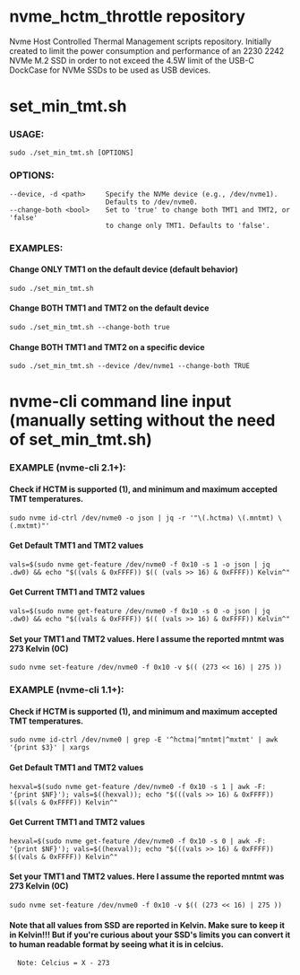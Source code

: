 # nvme_hctm_throttle repository
Nvme Host Controlled Thermal Management scripts repository. Initially created to limit the power consumption and performance of an 2230 2242 NVMe M.2 SSD in order to not exceed the 4.5W limit of the USB-C DockCase for NVMe SSDs to be used as USB devices.


# set_min_tmt.sh
### USAGE:
    sudo ./set_min_tmt.sh [OPTIONS]
### OPTIONS:
    --device, -d <path>     Specify the NVMe device (e.g., /dev/nvme1).
                            Defaults to /dev/nvme0.
    --change-both <bool>    Set to 'true' to change both TMT1 and TMT2, or 'false'
                            to change only TMT1. Defaults to 'false'.
### EXAMPLES:
  #### Change ONLY TMT1 on the default device (default behavior)
    sudo ./set_min_tmt.sh

  #### Change BOTH TMT1 and TMT2 on the default device
    sudo ./set_min_tmt.sh --change-both true

  #### Change BOTH TMT1 and TMT2 on a specific device
    sudo ./set_min_tmt.sh --device /dev/nvme1 --change-both TRUE


# nvme-cli command line input (manually setting without the need of set_min_tmt.sh)
### EXAMPLE (nvme-cli 2.1+):
  #### Check if HCTM is supported (1), and minimum and maximum accepted TMT temperatures.
    sudo nvme id-ctrl /dev/nvme0 -o json | jq -r '"\(.hctma) \(.mntmt) \(.mxtmt)"'
  #### Get Default TMT1 and TMT2 values
    vals=$(sudo nvme get-feature /dev/nvme0 -f 0x10 -s 1 -o json | jq .dw0) && echo "$((vals & 0xFFFF)) $(( (vals >> 16) & 0xFFFF)) Kelvin^"
  #### Get Current TMT1 and TMT2 values
    vals=$(sudo nvme get-feature /dev/nvme0 -f 0x10 -s 0 -o json | jq .dw0) && echo "$((vals & 0xFFFF)) $(( (vals >> 16) & 0xFFFF)) Kelvin^"
  #### Set your TMT1 and TMT2 values. Here I assume the reported mntmt was 273 Kelvin (0C)
    sudo nvme set-feature /dev/nvme0 -f 0x10 -v $(( (273 << 16) | 275 ))
### EXAMPLE (nvme-cli 1.1+):
  #### Check if HCTM is supported (1), and minimum and maximum accepted TMT temperatures.
    sudo nvme id-ctrl /dev/nvme0 | grep -E '^hctma|^mntmt|^mxtmt' | awk '{print $3}' | xargs
  #### Get Default TMT1 and TMT2 values
    hexval=$(sudo nvme get-feature /dev/nvme0 -f 0x10 -s 1 | awk -F: '{print $NF}'); vals=$((hexval)); echo "$(((vals >> 16) & 0xFFFF)) $((vals & 0xFFFF)) Kelvin^"
  #### Get Current TMT1 and TMT2 values
    hexval=$(sudo nvme get-feature /dev/nvme0 -f 0x10 -s 0 | awk -F: '{print $NF}'); vals=$((hexval)); echo "$(((vals >> 16) & 0xFFFF)) $((vals & 0xFFFF)) Kelvin^"
  #### Set your TMT1 and TMT2 values. Here I assume the reported mntmt was 273 Kelvin (0C)
    sudo nvme set-feature /dev/nvme0 -f 0x10 -v $(( (273 << 16) | 275 ))
  #### Note that all values from SSD are reported in Kelvin. Make sure to keep it in Kelvin!!! But if you're curious about your SSD's limits you can convert it to human readable format by seeing what it is in celcius.
      Note: Celcius = X - 273